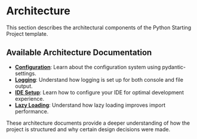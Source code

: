 # Architecture

This section describes the architectural components of the Python Starting Project template.

## Available Architecture Documentation

- **[Configuration](configuration.md)**: Learn about the configuration system using pydantic-settings.
- **[Logging](logging.md)**: Understand how logging is set up for both console and file output.
- **[IDE Setup](ide-setup.md)**: Learn how to configure your IDE for optimal development experience.
- **[Lazy Loading](lazy-loading.md)**: Understand how lazy loading improves import performance.

These architecture documents provide a deeper understanding of how the project is structured and why certain design decisions were made.
